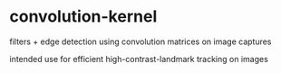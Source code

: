 # convolution-kernel
filters + edge detection using convolution matrices on image captures

intended use for efficient high-contrast-landmark tracking on images
